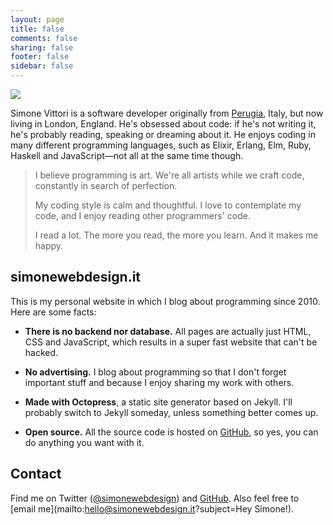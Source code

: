 ```yaml
---
layout: page
title: false
comments: false
sharing: false
footer: false
sidebar: false
---
```


<div class="about-intro clearfix">
  <img class="avatar" src="/images/simonewebdesign.png" />
  <p>
    Simone Vittori is a software developer originally from <a rel="external nofollow" href="https://en.wikipedia.org/wiki/Perugia">Perugia</a>, Italy, but now living in London, England. He's obsessed about code: if he's not writing it, he's probably reading, speaking or dreaming about it. He enjoys coding in many different programming languages, such as Elixir, Erlang, Elm, Ruby, Haskell and JavaScript—not all at the same time though.
  </p>
</div>




<blockquote>

<p>I believe programming is art. We're all artists while we craft code, constantly in search of perfection.</p>

<p>My coding style is calm and thoughtful. I love to contemplate my code, and I enjoy reading other programmers' code.</p>

<p>I read a lot. The more you read, the more you learn. And it makes me happy.</p>

</blockquote>


## simonewebdesign.it

This is my personal website in which I blog about programming since 2010. Here are some facts:

- **There is no backend nor database.** All pages are actually just HTML, CSS and JavaScript, which results in a super fast website that can't be hacked.

- **No advertising.**
I blog about programming so that I don't forget important stuff and because I enjoy sharing my work with others.

- **Made with Octopress**, a static site generator based on Jekyll. I'll probably switch to Jekyll someday, unless something better comes up.

- **Open source.**
All the source code is hosted on [GitHub](https://github.com/simonewebdesign/simonewebdesign), so yes, you can do anything you want with it.


## Contact

Find me on Twitter (<a href="https://twitter.com/simonewebdesign" title="simonewebdesign on Twitter" rel="nofollow">@simonewebdesign</a>) and [GitHub](https://github.com/simonewebdesign/). Also feel free to [email me](mailto:hello@simonewebdesign.it?subject=Hey Simone!).

